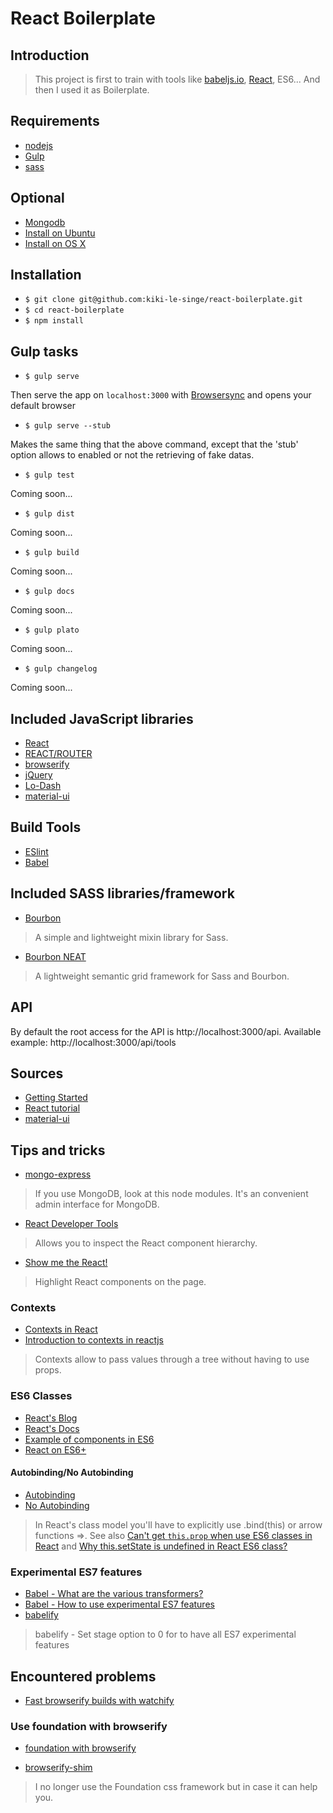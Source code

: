 # React Boilerplate

## Introduction

> This project is first to train with tools like [babeljs.io](https://babeljs.io/), [React](https://facebook.github.io/react/index.html), ES6... And then I used it as Boilerplate.

## Requirements

 * [nodejs](http://nodejs.org/)
 * [Gulp](http://gulpjs.com/)
 * [sass](http://sass-lang.com/)

## Optional

 * [Mongodb](http://www.mongodb.org/)
  * [Install on Ubuntu](http://docs.mongodb.org/manual/tutorial/install-mongodb-on-ubuntu/)
  * [Install on OS X](http://docs.mongodb.org/manual/tutorial/install-mongodb-on-os-x/)

## Installation

* `$ git clone git@github.com:kiki-le-singe/react-boilerplate.git`
* `$ cd react-boilerplate`
* `$ npm install`

## Gulp tasks

* `$ gulp serve`

Then serve the app on `localhost:3000` with [Browsersync](http://www.browsersync.io/) and opens your default browser

* `$ gulp serve --stub`

Makes the same thing that the above command, except that the 'stub' option allows to enabled or not the retrieving of fake datas.

* `$ gulp test`

Coming soon...

* `$ gulp dist`

Coming soon...

* `$ gulp build`

Coming soon...

* `$ gulp docs`

Coming soon...

* `$ gulp plato`

Coming soon...

* `$ gulp changelog`

Coming soon...

## Included JavaScript libraries

 * [React](https://facebook.github.io/react/)
 * [REACT/ROUTER](http://rackt.github.io/react-router/)
 * [browserify](http://browserify.org/)
 * [jQuery](http://jquery.com/)
 * [Lo-Dash](http://lodash.com/)
 * [material-ui](https://github.com/callemall/material-ui)

## Build Tools

 * [ESlint](http://eslint.org/)
 * [Babel](https://babeljs.io/)

## Included SASS libraries/framework

 * [Bourbon](http://bourbon.io/)

 > A simple and lightweight mixin library for Sass.

 * [Bourbon NEAT](http://neat.bourbon.io/)

 > A lightweight semantic grid framework for Sass and Bourbon.

## API

By default the root access for the API is http://localhost:3000/api. Available example: http://localhost:3000/api/tools

## Sources

 * [Getting Started](https://facebook.github.io/react/docs/getting-started.html)
 * [React tutorial](https://facebook.github.io/react/docs/tutorial.html)
 * [material-ui](https://github.com/callemall/material-ui)

## Tips and tricks

 * [mongo-express](https://www.npmjs.org/package/mongo-express)

 > If you use MongoDB, look at this node modules. It's an convenient admin interface for MongoDB.

 * [React Developer Tools](https://chrome.google.com/webstore/detail/react-developer-tools/fmkadmapgofadopljbjfkapdkoienihi)

 > Allows you to inspect the React component hierarchy.

 * [Show me the React!](https://chrome.google.com/webstore/detail/show-me-the-react/iaebolhfcmodobkanmaahdhnlplncbnd?hl=en-US&gl=US)

 > Highlight React components on the page.

### Contexts

 * [Contexts in React](https://facebook.github.io/react/blog/2014/03/28/the-road-to-1.0.html#context)
 * [Introduction to contexts in reactjs](https://www.tildedave.com/2014/11/15/introduction-to-contexts-in-react-js.html)

 > Contexts allow to pass values through a tree without having to use props.

### ES6 Classes

 * [React's Blog](https://facebook.github.io/react/blog/2015/01/27/react-v0.13.0-beta-1.html#es6-classes)
 * [React's Docs](https://facebook.github.io/react/docs/reusable-components.html#es6-classes)
 * [Example of components in ES6](https://github.com/soundblogs/react-soundplayer/tree/master/src/components)
 * [React on ES6+](http://babeljs.io/blog/2015/06/07/react-on-es6-plus/)

#### Autobinding/No Autobinding

* [Autobinding](https://facebook.github.io/react/blog/2015/01/27/react-v0.13.0-beta-1.html#autobinding)
* [No Autobinding](https://facebook.github.io/react/docs/reusable-components.html#no-autobinding)

> In React's class model you'll have to explicitly use .bind(this) or arrow functions =>.
> See also [Can't get `this.prop` when use ES6 classes in React](https://github.com/facebook/react/issues/4425) and [Why this.setState is undefined in React ES6 class?](https://github.com/goatslacker/alt/issues/283)

### Experimental ES7 features

 * [Babel - What are the various transformers?](http://babeljs.io/docs/advanced/transformers/)
 * [Babel - How to use experimental ES7 features](https://babeljs.io/docs/usage/experimental/)
 * [babelify](https://www.npmjs.com/package/babelify)

 > babelify - Set stage option to 0 for to have all ES7 experimental features

## Encountered problems

 * [Fast browserify builds with watchify](https://github.com/gulpjs/gulp/blob/master/docs/recipes/fast-browserify-builds-with-watchify.md)

### Use foundation with browserify

* [foundation with browserify](http://foundation.zurb.com/forum/posts/24951-foundation-with-browserify)

* [browserify-shim](https://github.com/thlorenz/browserify-shim)

 > I no longer use the Foundation css framework but in case it can help you.
